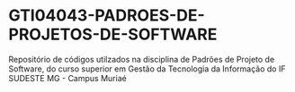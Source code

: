 # GTI04043-PADROES-DE-PROJETOS-DE-SOFTWARE
Repositório de códigos utilzados na disciplina de Padrões de Projeto de Software, do curso superior em Gestão da Tecnologia da Informação do IF SUDESTE MG - Campus Muriaé

